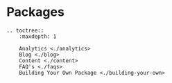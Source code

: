 Packages
========

```eval_rst
.. toctree::
    :maxdepth: 1

    Analytics <./analytics>
    Blog <./blog>
    Content <./content>
    FAQ's <./faqs>
    Building Your Own Package <./building-your-own>
```